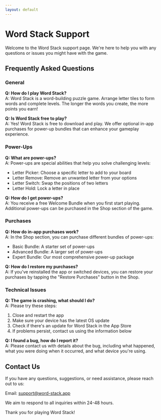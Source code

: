 ```yaml
---
layout: default
---
```


# Word Stack Support

Welcome to the Word Stack support page. We're here to help you with any questions or issues you might have with the game.

## Frequently Asked Questions

### General

**Q: How do I play Word Stack?**  
A: Word Stack is a word-building puzzle game. Arrange letter tiles to form words and complete levels. The longer the words you create, the more points you earn!

**Q: Is Word Stack free to play?**  
A: Yes! Word Stack is free to download and play. We offer optional in-app purchases for power-up bundles that can enhance your gameplay experience.

### Power-Ups

**Q: What are power-ups?**  
A: Power-ups are special abilities that help you solve challenging levels:
- Letter Picker: Choose a specific letter to add to your board
- Letter Remove: Remove an unwanted letter from your options
- Letter Switch: Swap the positions of two letters
- Letter Hold: Lock a letter in place

**Q: How do I get power-ups?**  
A: You receive a free Welcome Bundle when you first start playing. Additional power-ups can be purchased in the Shop section of the game.

### Purchases

**Q: How do in-app purchases work?**  
A: In the Shop section, you can purchase different bundles of power-ups:
- Basic Bundle: A starter set of power-ups
- Advanced Bundle: A larger set of power-ups
- Expert Bundle: Our most comprehensive power-up package

**Q: How do I restore my purchases?**  
A: If you've reinstalled the app or switched devices, you can restore your purchases by tapping the "Restore Purchases" button in the Shop.

### Technical Issues

**Q: The game is crashing, what should I do?**  
A: Please try these steps:
1. Close and restart the app
2. Make sure your device has the latest OS update
3. Check if there's an update for Word Stack in the App Store
4. If problems persist, contact us using the information below

**Q: I found a bug, how do I report it?**  
A: Please contact us with details about the bug, including what happened, what you were doing when it occurred, and what device you're using.

## Contact Us

If you have any questions, suggestions, or need assistance, please reach out to us:

Email: support@word-stack.app

We aim to respond to all inquiries within 24-48 hours.

Thank you for playing Word Stack!
